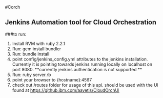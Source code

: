 #Corch
## Jenkins Automation tool for Cloud Orchestration
###to run:
1. Install RVM with ruby 2.2.1
2. Run: gem install bundler 
3. Run: bundle install 
4. point config/jenkins_config.yml attributes to the jenkins installation. Currently it is pointing towards jenkins running locally on localhost on port 8080. **currently jenkins authentication is not supported **
5. Run: ruby server.rb
6. point your browser to {hostname}:4567
7. check out /routes folder for usage of this api. should be used with the UI found at https://github.ibm.com/aavetis/CloudOrchUI

